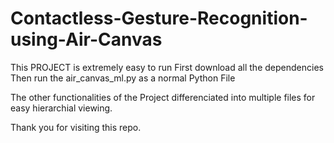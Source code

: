 # Contactless-Gesture-Recognition-using-Air-Canvas

This PROJECT is extremely easy to run 
First download all the dependencies 
Then run the air_canvas_ml.py as a normal Python File

The other functionalities of the Project differenciated into multiple files for easy hierarchial viewing. 

Thank you for visiting this repo. 
